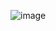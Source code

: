 ![image](https://github.com/ToanNgDuc/self-driving-car/assets/113404708/68909499-b826-44da-991c-2d7e542df246)
